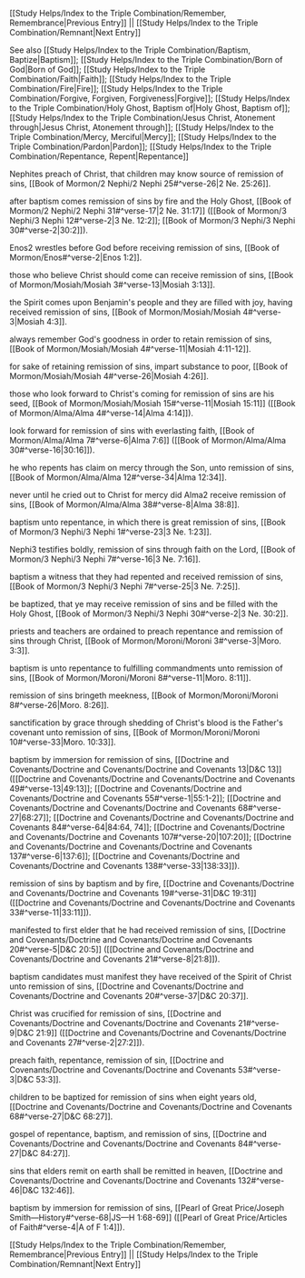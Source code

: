[[Study Helps/Index to the Triple Combination/Remember, Remembrance|Previous Entry]]  ||  [[Study Helps/Index to the Triple Combination/Remnant|Next Entry]]

 See also [[Study Helps/Index to the Triple Combination/Baptism, Baptize|Baptism]]; [[Study Helps/Index to the Triple Combination/Born of God|Born of God]]; [[Study Helps/Index to the Triple Combination/Faith|Faith]]; [[Study Helps/Index to the Triple Combination/Fire|Fire]]; [[Study Helps/Index to the Triple Combination/Forgive, Forgiven, Forgiveness|Forgive]]; [[Study Helps/Index to the Triple Combination/Holy Ghost, Baptism of|Holy Ghost, Baptism of]]; [[Study Helps/Index to the Triple Combination/Jesus Christ, Atonement through|Jesus Christ, Atonement through]]; [[Study Helps/Index to the Triple Combination/Mercy, Merciful|Mercy]]; [[Study Helps/Index to the Triple Combination/Pardon|Pardon]]; [[Study Helps/Index to the Triple Combination/Repentance, Repent|Repentance]]

 Nephites preach of Christ, that children may know source of remission of sins, [[Book of Mormon/2 Nephi/2 Nephi 25#^verse-26|2 Ne. 25:26]].

 after baptism comes remission of sins by fire and the Holy Ghost, [[Book of Mormon/2 Nephi/2 Nephi 31#^verse-17|2 Ne. 31:17]] ([[Book of Mormon/3 Nephi/3 Nephi 12#^verse-2|3 Ne. 12:2]]; [[Book of Mormon/3 Nephi/3 Nephi 30#^verse-2|30:2]]).

 Enos2 wrestles before God before receiving remission of sins, [[Book of Mormon/Enos#^verse-2|Enos 1:2]].

 those who believe Christ should come can receive remission of sins, [[Book of Mormon/Mosiah/Mosiah 3#^verse-13|Mosiah 3:13]].

 the Spirit comes upon Benjamin's people and they are filled with joy, having received remission of sins, [[Book of Mormon/Mosiah/Mosiah 4#^verse-3|Mosiah 4:3]].

 always remember God's goodness in order to retain remission of sins, [[Book of Mormon/Mosiah/Mosiah 4#^verse-11|Mosiah 4:11-12]].

 for sake of retaining remission of sins, impart substance to poor, [[Book of Mormon/Mosiah/Mosiah 4#^verse-26|Mosiah 4:26]].

 those who look forward to Christ's coming for remission of sins are his seed, [[Book of Mormon/Mosiah/Mosiah 15#^verse-11|Mosiah 15:11]] ([[Book of Mormon/Alma/Alma 4#^verse-14|Alma 4:14]]).

 look forward for remission of sins with everlasting faith, [[Book of Mormon/Alma/Alma 7#^verse-6|Alma 7:6]] ([[Book of Mormon/Alma/Alma 30#^verse-16|30:16]]).

 he who repents has claim on mercy through the Son, unto remission of sins, [[Book of Mormon/Alma/Alma 12#^verse-34|Alma 12:34]].

 never until he cried out to Christ for mercy did Alma2 receive remission of sins, [[Book of Mormon/Alma/Alma 38#^verse-8|Alma 38:8]].

 baptism unto repentance, in which there is great remission of sins, [[Book of Mormon/3 Nephi/3 Nephi 1#^verse-23|3 Ne. 1:23]].

 Nephi3 testifies boldly, remission of sins through faith on the Lord, [[Book of Mormon/3 Nephi/3 Nephi 7#^verse-16|3 Ne. 7:16]].

 baptism a witness that they had repented and received remission of sins, [[Book of Mormon/3 Nephi/3 Nephi 7#^verse-25|3 Ne. 7:25]].

 be baptized, that ye may receive remission of sins and be filled with the Holy Ghost, [[Book of Mormon/3 Nephi/3 Nephi 30#^verse-2|3 Ne. 30:2]].

 priests and teachers are ordained to preach repentance and remission of sins through Christ, [[Book of Mormon/Moroni/Moroni 3#^verse-3|Moro. 3:3]].

 baptism is unto repentance to fulfilling commandments unto remission of sins, [[Book of Mormon/Moroni/Moroni 8#^verse-11|Moro. 8:11]].

 remission of sins bringeth meekness, [[Book of Mormon/Moroni/Moroni 8#^verse-26|Moro. 8:26]].

 sanctification by grace through shedding of Christ's blood is the Father's covenant unto remission of sins, [[Book of Mormon/Moroni/Moroni 10#^verse-33|Moro. 10:33]].

 baptism by immersion for remission of sins, [[Doctrine and Covenants/Doctrine and Covenants/Doctrine and Covenants 13|D&C 13]] ([[Doctrine and Covenants/Doctrine and Covenants/Doctrine and Covenants 49#^verse-13|49:13]]; [[Doctrine and Covenants/Doctrine and Covenants/Doctrine and Covenants 55#^verse-1|55:1-2]]; [[Doctrine and Covenants/Doctrine and Covenants/Doctrine and Covenants 68#^verse-27|68:27]]; [[Doctrine and Covenants/Doctrine and Covenants/Doctrine and Covenants 84#^verse-64|84:64, 74]]; [[Doctrine and Covenants/Doctrine and Covenants/Doctrine and Covenants 107#^verse-20|107:20]]; [[Doctrine and Covenants/Doctrine and Covenants/Doctrine and Covenants 137#^verse-6|137:6]]; [[Doctrine and Covenants/Doctrine and Covenants/Doctrine and Covenants 138#^verse-33|138:33]]).

 remission of sins by baptism and by fire, [[Doctrine and Covenants/Doctrine and Covenants/Doctrine and Covenants 19#^verse-31|D&C 19:31]] ([[Doctrine and Covenants/Doctrine and Covenants/Doctrine and Covenants 33#^verse-11|33:11]]).

 manifested to first elder that he had received remission of sins, [[Doctrine and Covenants/Doctrine and Covenants/Doctrine and Covenants 20#^verse-5|D&C 20:5]] ([[Doctrine and Covenants/Doctrine and Covenants/Doctrine and Covenants 21#^verse-8|21:8]]).

 baptism candidates must manifest they have received of the Spirit of Christ unto remission of sins, [[Doctrine and Covenants/Doctrine and Covenants/Doctrine and Covenants 20#^verse-37|D&C 20:37]].

 Christ was crucified for remission of sins, [[Doctrine and Covenants/Doctrine and Covenants/Doctrine and Covenants 21#^verse-9|D&C 21:9]] ([[Doctrine and Covenants/Doctrine and Covenants/Doctrine and Covenants 27#^verse-2|27:2]]).

 preach faith, repentance, remission of sin, [[Doctrine and Covenants/Doctrine and Covenants/Doctrine and Covenants 53#^verse-3|D&C 53:3]].

 children to be baptized for remission of sins when eight years old, [[Doctrine and Covenants/Doctrine and Covenants/Doctrine and Covenants 68#^verse-27|D&C 68:27]].

 gospel of repentance, baptism, and remission of sins, [[Doctrine and Covenants/Doctrine and Covenants/Doctrine and Covenants 84#^verse-27|D&C 84:27]].

 sins that elders remit on earth shall be remitted in heaven, [[Doctrine and Covenants/Doctrine and Covenants/Doctrine and Covenants 132#^verse-46|D&C 132:46]].

 baptism by immersion for remission of sins, [[Pearl of Great Price/Joseph Smith—History#^verse-68|JS—H 1:68-69]] ([[Pearl of Great Price/Articles of Faith#^verse-4|A of F 1:4]]).

[[Study Helps/Index to the Triple Combination/Remember, Remembrance|Previous Entry]]  ||  [[Study Helps/Index to the Triple Combination/Remnant|Next Entry]]